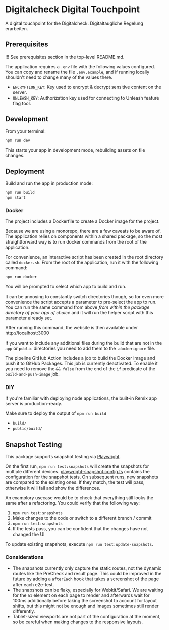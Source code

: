 # Digitalcheck Digital Touchpoint

A digital touchpoint for the Digitalcheck. Digitaltaugliche Regelung erarbeiten.

## Prerequisites

!!! See prerequisites section in the top-level README.md.

The application requires a `.env` file with the following values configured. You can copy and rename the file `.env.example`, and if running locally shouldn't need to change many of the values there.

- `ENCRYPTION_KEY`: Key used to encrypt & decrypt sensitive content on the server.
- `UNLEASH_KEY`: Authorization key used for connecting to Unleash feature flag tool.

## Development

From your terminal:

```sh
npm run dev
```

This starts your app in development mode, rebuilding assets on file changes.

## Deployment

Build and run the app in production mode:

```sh
npm run build
npm start
```

### Docker

The project includes a Dockerfile to create a Docker image for the project.

Because we are using a monorepo, there are a few caveats to be aware of. The application relies on components within a shared package, so the most straightforward way is to run docker commands from the root of the application.

For convenience, an interactive script has been created in the root directory called `docker.sh`. From the root of the application, run it with the following command:

```sh
npm run docker
```

You will be prompted to select which app to build and run.

It can be annoying to constantly switch directories though, so for even more convenience the script accepts a parameter to pre-select the app to run. You can run the same command from above _from within the package directory of your app of choice_ and it will run the helper script with this parameter already set.

After running this command, the website is then available under http://localhost:3000

If you want to include any additional files during the build that are not in the `app` or `public` directories you need to add them to the `.dockerignore` file.

The pipeline GitHub Action includes a job to build the Docker Image and push it to GitHub Packages. This job is currently deactivated. To enable it you need to remove the `&& false` from the end of the `if` predicate of the `build-and-push-image` job.

### DIY

If you're familiar with deploying node applications, the built-in Remix app server is production-ready.

Make sure to deploy the output of `npm run build`

- `build/`
- `public/build/`

## Snapshot Testing

This package supports snapshot testing via [Playwright](https://playwright.dev/docs/test-snapshots).

On the first run, `npm run test:snapshots` will create the snapshots for multiple different devices.
[playwright-snapshot.config.ts](./tests/playwright-snapshot.config.ts) contains the configuration for the snapshot tests.
On subsequent runs, new snapshots are compared to the existing ones.
If they match, the test will pass, otherwise it will fail and show the differences.

An examplory usecase would be to check that everything still looks the same after a refactoring. You could verify that the following way:

1. `npm run test:snapshots`
2. Make changes to the code or switch to a different branch / commit
3. `npm run test:snapshots`
4. If the tests pass, you can be confident that the changes have not changed the UI

To update existing snapshots, execute `npm run test:update-snapshots`.

### Considerations

- The snapshots currently only capture the static routes, not the dynamic routes like the PreCheck and result page. This could be improved in the future by adding a `afterEach` hook that takes a screenshot of the page after each e2e-test.
- The snapshots can be flaky, especially for Webkit/Safari. We are waiting for the `h1` element on each page to render and afterwards wait for 100ms additionally before taking the screenshot to account for layout shifts, but this might not be enough and images sometimes still render differently.
- Tablet-sized viewports are not part of the configuration at the moment, so be careful when making changes to the responsive layouts.

